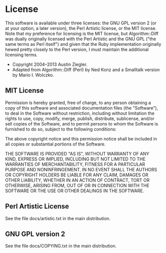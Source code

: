 # License

This software is available under three licenses: the GNU GPL version 2 (or at
your option, a later version), the Perl Artistic license, or the MIT license.
Note that my preference for licensing is the MIT license, but Algorithm::Diff
was dually originally licensed with the Perl Artistic and the GNU GPL ("the
same terms as Perl itself") and given that the Ruby implementation originally
hewed pretty closely to the Perl version, I must maintain the additional
licensing terms.

* Copyright 2004–2013 Austin Ziegler.
* Adapted from Algorithm::Diff (Perl) by Ned Konz and a Smalltalk version by
  Mario I. Wolczko.

## MIT License

Permission is hereby granted, free of charge, to any person obtaining a copy of
this software and associated documentation files (the "Software"), to deal in
the Software without restriction, including without limitation the rights to
use, copy, modify, merge, publish, distribute, sublicense, and/or sell copies
of the Software, and to permit persons to whom the Software is furnished to do
so, subject to the following conditions:

The above copyright notice and this permission notice shall be included in all
copies or substantial portions of the Software.

THE SOFTWARE IS PROVIDED "AS IS", WITHOUT WARRANTY OF ANY KIND, EXPRESS OR
IMPLIED, INCLUDING BUT NOT LIMITED TO THE WARRANTIES OF MERCHANTABILITY,
FITNESS FOR A PARTICULAR PURPOSE AND NONINFRINGEMENT. IN NO EVENT SHALL THE
AUTHORS OR COPYRIGHT HOLDERS BE LIABLE FOR ANY CLAIM, DAMAGES OR OTHER
LIABILITY, WHETHER IN AN ACTION OF CONTRACT, TORT OR OTHERWISE, ARISING FROM,
OUT OF OR IN CONNECTION WITH THE SOFTWARE OR THE USE OR OTHER DEALINGS IN THE
SOFTWARE.

## Perl Artistic License

See the file docs/artistic.txt in the main distribution.

## GNU GPL version 2

See the file docs/COPYING.txt in the main distribution.
